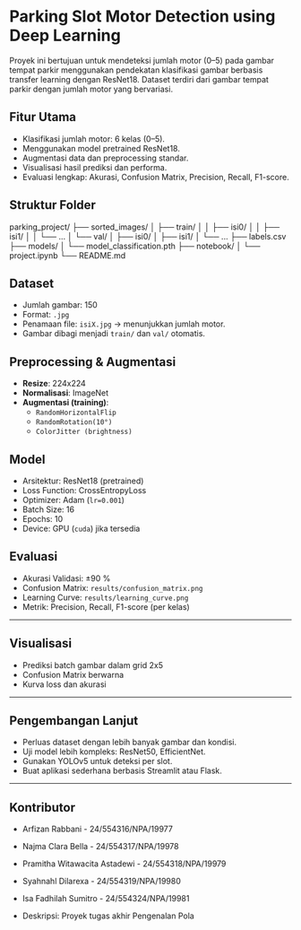 # Parking Slot Motor Detection using Deep Learning

Proyek ini bertujuan untuk mendeteksi jumlah motor (0–5) pada gambar tempat parkir menggunakan pendekatan klasifikasi gambar berbasis transfer learning dengan ResNet18. Dataset terdiri dari gambar tempat parkir dengan jumlah motor yang bervariasi.


## Fitur Utama

- Klasifikasi jumlah motor: 6 kelas (0–5).
- Menggunakan model pretrained ResNet18.
- Augmentasi data dan preprocessing standar.
- Visualisasi hasil prediksi dan performa.
- Evaluasi lengkap: Akurasi, Confusion Matrix, Precision, Recall, F1-score.

## Struktur Folder
parking_project/
├── sorted_images/
│ ├── train/
│ │ ├── isi0/
│ │ ├── isi1/
│ │ └── ...
│ └── val/
│ ├── isi0/
│ ├── isi1/
│ └── ...
├── labels.csv
├── models/
│ └── model_classification.pth
├── notebook/
│ └── project.ipynb
└── README.md

## Dataset

- Jumlah gambar: 150
- Format: `.jpg`
- Penamaan file: `isiX.jpg` → menunjukkan jumlah motor.
- Gambar dibagi menjadi `train/` dan `val/` otomatis.


## Preprocessing & Augmentasi

- **Resize**: 224x224
- **Normalisasi**: ImageNet
- **Augmentasi (training)**:
  - `RandomHorizontalFlip`
  - `RandomRotation(10°)`
  - `ColorJitter (brightness)`


## Model

- Arsitektur: ResNet18 (pretrained)
- Loss Function: CrossEntropyLoss
- Optimizer: Adam (`lr=0.001`)
- Batch Size: 16
- Epochs: 10
- Device: GPU (`cuda`) jika tersedia


## Evaluasi

- Akurasi Validasi: ±90 %
- Confusion Matrix: `results/confusion_matrix.png`
- Learning Curve: `results/learning_curve.png`
- Metrik: Precision, Recall, F1-score (per kelas)

---

## Visualisasi

- Prediksi batch gambar dalam grid 2x5
- Confusion Matrix berwarna
- Kurva loss dan akurasi

---

## Pengembangan Lanjut

- Perluas dataset dengan lebih banyak gambar dan kondisi.
- Uji model lebih kompleks: ResNet50, EfficientNet.
- Gunakan YOLOv5 untuk deteksi per slot.
- Buat aplikasi sederhana berbasis Streamlit atau Flask.

---

## Kontributor

- Arfizan Rabbani - 24/554316/NPA/19977
- Najma Clara Bella - 24/554317/NPA/19978
- Pramitha Witawacita Astadewi - 24/554318/NPA/19979
- Syahnahl Dilarexa - 24/554319/NPA/19980
- Isa Fadhilah Sumitro - 24/554324/NPA/19981

- Deskripsi: Proyek tugas akhir Pengenalan Pola





